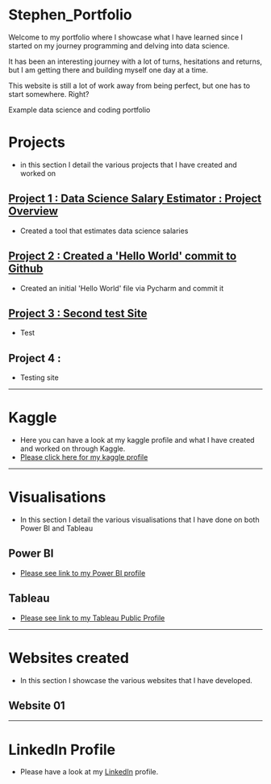 # Stephen_Portfolio

Welcome to my portfolio where I showcase what I have learned since I started on my journey programming and delving
into data science. 

It has been an interesting journey with a lot of turns, hesitations and returns, but I am getting there and
building myself one day at a time.

This website is still a lot of work away from being perfect, but one has to start somewhere. Right?

Example data science and coding portfolio

# **Projects**
* in this section I detail the various projects that I have created and worked on

## [Project 1 : Data Science Salary Estimator : Project Overview](https://github.com/Orion85-Stack/Project-1_SalCalc)
* Created a tool that estimates data science salaries 

## [Project 2 : Created a 'Hello World' commit to Github](https://github.com/Orion85-Stack/Hello-World)
* Created an initial 'Hello World' file via Pycharm and commit it

## [Project 3 : Second test Site](https://github.com/Orion85-Stack/Second-Test-Site)
* Test

## Project 4 : 
* Testing site

---

# Kaggle
- Here you can have a look at my kaggle profile and what I have created and worked on through Kaggle.
- [Please click here for my kaggle profile](https://www.kaggle.com/stephenmare)

---

# **Visualisations**
- In this section I detail the various visualisations that I have done on both Power BI and Tableau

## Power BI
- [Please see link to my Power BI profile]()
 

## Tableau
- [Please see link to my Tableau Public Profile](https://public.tableau.com/app/profile/stephen3182)

---
# **Websites created**
- In this section I showcase the various websites that I have developed.

## Website 01

---

# LinkedIn Profile
- Please have a look at my [LinkedIn](www.linkedin.com/in/stephenmare) profile.
